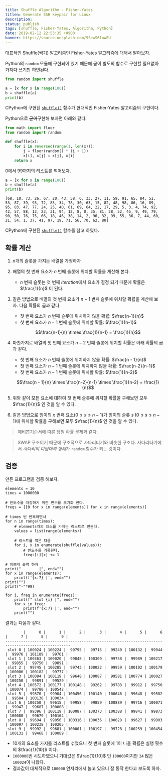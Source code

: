 ```yaml
---
title: Shuffle Algorithm - Fisher-Yates
titlen: Generate SSH keypair for Linux
description: 
status: publish
tags: [shuffle, Fisher-Yates, Algorithm, Python]
date: 2019-02-12 22:53:35 +0900
banner: https://source.unsplash.com/9SewS6lowEU
---
```


대표적인 Shuffle(썩기) 알고리즘인 Fisher-Yates 알고리즘에 대해서 알아보자. 

Python의 `random` 모듈에 구현되어 있기 때문에 굳이 별도의 함수로 구현할 필요없아 가져다 쓰기만 하면된다. 

```python
from random import shuffle

a = [x for x in range(100)]
b = shuffle(a)
print(b)
```

CPython에 구현된 [`shuffle()`](https://github.com/python/cpython/blob/master/Lib/random.py#L381) 함수가 현대적인 Fisher-Yates 알고리즘의 구현이다. 


<!--more-->

Python으로 ~~굳이~~구현해 보자면 아래와 같다. 

```python
from math import floor
from random import random

def shuffle(x):
    for i in reversed(range(1, len(x))):
        j = floor(random() * (i + 1))
        x[i], x[j] = x[j], x[i]
    return x
```


0에서 99까지의 리스트를 썩어보자.

```python
a = [x for x in range(100)]
b = shuffle(a)
print(b)
```

```
[68, 10, 73, 26, 67, 20, 43, 58, 6, 33, 27, 11, 59, 91, 65, 84, 51, 53, 87, 39, 93, 72, 85, 34, 78, 30, 63, 15, 82, 48, 98, 86, 16, 89, 95, 83, 47, 77, 24, 25, 40, 61, 69, 64, 22, 17, 29, 5, 3, 4, 74, 92, 42, 57, 88, 13, 23, 31, 94, 12, 8, 0, 35, 81, 28, 52, 45, 9, 49, 79, 90, 50, 76, 75, 66, 18, 46, 38, 14, 2, 96, 32, 99, 55, 36, 7, 44, 60, 21, 54, 1, 37, 41, 97, 19, 71, 56, 70, 62, 80]
```

CPython에 구현된 [`shuffle()`](https://github.com/python/cpython/blob/master/Lib/random.py#L381) 함수를 참고 하였다. 



## 확률 계산 
1. $n$개의 슬롯을 가지는 배열을 가정하자
2. 배열의 첫 번째 요소가 $n$ 번째 슬롯에 위치할 확률을 계산해 본다. 
    * $n$ 번째 슬롯는 첫 번째 *iteration*에서 요소가 결정 되기 때문에 확률은 $\frac{1}{n}$ 이 된다. 
3. 같은 방법으로 배열의 첫 번째 요소가 $n-1$ 번째 슬롯에 위치할 확률을 계산해 보자. 다음 확률의 곱과 같다. 

    * 첫 번째 요소가 $n$ 번째 슬롯에 위치하지 않을 확률: $\frac{n-1}{n}$
    * 첫 번째 요소가 $n-1$ 번째 슬롯에 위치할 확률: $\frac{1}{n-1}$
    
    $$\frac{n-1}{n} \times \frac{1}{n-1} = \frac{1}{n}$$


4. 마찬가지로 배열의 첫 번째 요소가 $n-2$ 번째 슬롯에 위치할 확률은 아래 확률의 곱과 같다.
    * 첫 번째 요소가 $n$ 번째 슬롯에 위치하지 않을 확률: $\frac{n - 1}{n}$
    * 첫 번째 요소가 $n-1$ 번째 슬롯에 위치하지 않을 확률: $\frac{n-2}{n-1}$
    * 첫 번째 요소가 $n-1$ 번째 슬롯에 위치할 확률: $\frac{1}{n-2}$

    $$\frac{n - 1}{n} \times \frac{n-2}{n-1} \times \frac{1}{n-2} = \frac{1}{n}$$

5. 위와 같이 모든 요소에 대하여 첫 번째 슬롯에 위치할 확률을 구해보면 모두 $\frac{1}{n}$ 인 것을 알 수 있다.


6. 같은 방법으로 임이의 $x$ 번째 요소($0 \le x \le n-1$)가 임이의 슬롯 $s$ ($0 \le s \le n-1$)에 위치할 확률을 구해보면 모두 $\frac{1}{n}$ 인 것을 알 수 있다. 


> 제비뽑기순서에 따른 당첨 확률 문제과 같다. 


> SWAP 구조이기 때문에 구조적으로 사다리티기와 비슷한 구조다. 사다리타기에서 *사다리의 디딤대의 형태*가 `random` 함수가 되는 것이다. 

## 검증

만든 프로그램을 검증 해보자.

```
elements = 10
times = 1000000

# 빈도수를 저장하기 위한 변수를 초기화 한다.
freqs = [[0 for x in range(elements)] for x in range(elements)]

# times 번 반복하면서
for n in range(times):
    # elements개의 요소를 가지는 리스트르 만든다.
    values = list(range(elements))

    # 리스트를 썩은 다음
    for i, x in enumerate(shuffle(values)):
        # 빈도수를 기록한다. 
        freqs[i][x] += 1

# 이쁘게 출력 하자
print("        |", end="")
for x in range(elements):
    print(f'{x:7} |', end="")
print("")
print("-"*99)

for i, freq in enumerate(freqs):
    print(f" slot {i} |", end="")
    for x in freq:
        print(f'{x:7} |', end="")
    print("")

```

결과는 다음과 같다. 
```
        |      0 |      1 |      2 |      3 |      4 |      5 |      6 |      7 |      8 |      9 |
---------------------------------------------------------------------------------------------------
 slot 0 | 100024 | 100224 |  99795 |  99715 |  99240 | 100132 |  99944 |  99976 | 101189 |  99761 |
 slot 1 | 100363 | 100020 |  99848 | 100309 |  99758 |  99989 | 100217 |  99855 |  99750 |  99891 |
 slot 2 |  99745 | 100285 |  99743 | 100022 |  99959 | 100102 | 100179 | 100006 | 100182 |  99777 |
 slot 3 | 100094 | 100119 |  99648 | 100087 |  99581 | 100774 | 100027 | 100250 |  99891 |  99529 |
 slot 4 | 100572 | 100177 | 100148 |  99262 |  99783 |  99912 |  99750 | 100074 |  99780 | 100542 |
 slot 5 |  99870 |  99904 | 100456 | 100140 | 100646 |  99648 |  99582 |  99584 | 100136 | 100034 |
 slot 6 | 100250 |  99615 |  99958 |  99859 | 100889 |  99716 | 100071 |  99947 |  99687 | 100008 |
 slot 7 |  99396 | 100119 | 100087 | 100373 | 100388 |  99841 |  99873 | 100080 |  99679 | 100164 |
 slot 8 |  99694 |  99856 | 100316 | 100036 | 100028 |  99627 |  99903 | 100097 | 100238 | 100205 |
 slot 9 |  99992 |  99681 | 100001 | 100197 |  99728 | 100259 | 100454 | 100131 |  99468 | 100089 |

```

* 10개의 요소를 가지를 리스트를 섞었으니 첫 번째 슬롯에 1이 나올 확률은 실행 휫수의 $\frac{1}{10}$ 이다. 
* `1000000`번 시도하였으니 기대값은 $\frac{1}{10}$ 인 `100000`이지만 `24` 많은 `100024`이 나왔다.
* 결과값이 대체적으로 `100000` 언저리에서 놀고 있으니 잘 동작 한다고 보도록 하자.  


